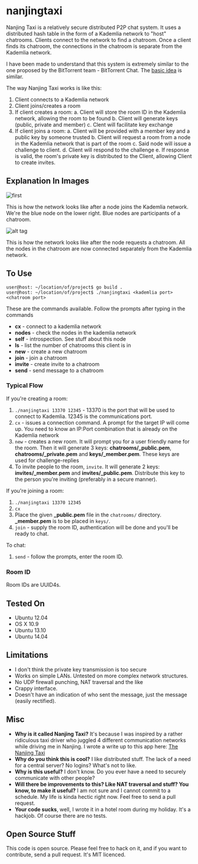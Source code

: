 nanjingtaxi
===========

Nanjing Taxi is a relatively secure distributed P2P chat system. It uses a distributed hash table in the form of a Kademlia network to "host" chatrooms. Clients connect to the network to find a chatroom. Once a client finds its chatroom, the connections in the chatroom is separate from the Kademlia network.

I have been made to understand that this system is extremely similar to the one proposed by the BitTorrent team - BitTorrent Chat. The [basic idea](http://blog.bittorrent.com/2013/12/19/update-on-bittorrent-chat/) is similar.

The way Nanjing Taxi works is like this:

1. Client connects to a Kademlia network
2. Client joins/creates a room
3. If client creates a room:
    a. Client will store the room ID in the Kademlia network, allowing the room to be found
    b. Client will generate keys (public, private and member)
    c. Clent will facilitate key exchange
4. If client joins a room:
    a. Client will be provided with a member key and a public key by someone trusted
    b. Client will request a room from a node in the Kademlia network that is part of the room
    c. Said node will issue a challenge to client.
    d. Client will respond to the challenge
    e. If response is valid, the room's private key is distributed to the Client, allowing Client to create invites.

## Explanation In Images ##
![first](http://i.imgur.com/dImpsiA.jpg)

This is how the network looks like after a node joins the Kademlia network. We're the blue node on the lower right. Blue nodes are participants of a chatroom.

![alt tag](http://i.imgur.com/c09vHLX.jpg)

This is how the network looks like after the node requests a chatroom. All the nodes in the chatroom are now connected separately from the Kademlia network.


## To Use ##

```
user@host: ~/location/of/project$ go build .
user@host: ~/location/of/project$ ./nanjingtaxi <kademlia port> <chatroom port>
```

These are the commands available. Follow the prompts after typing in the commands

* **cx** - connect to a kademlia network
* **nodes** - check the nodes in the kademlia network
* **self** - introspection. See stuff about this node
* **ls** - list the number of chatrooms this client is in
* **new** - create a new chatroom
* **join** - join a chatroom
* **invite** - create invite to a chatroom
* **send** - send message to a chatroom

### Typical Flow ###

If you're creating a room:

1. `./nanjingtaxi 13370 12345` - 13370 is the port that will be used to connect to Kademlia. 12345 is the communications port.
2. `cx` - issues a connection command. A prompt for the target IP will come up. You need to know an IP:Port combination that is already on the Kademlia network
3. `new` - creates a new room. It will prompt you for a user friendly name for the room. Then it will generate 3 keys: **chatrooms/<roomID>_public.pem**, **chatrooms/<roomID>_private.pem** and **keys/<roomID>_member.pem**. These keys are used for challenge-replies
4. To invite people to the room, `invite`. It will generate 2 keys: **invites/<roomID>_member.pem** and **invites/<roomID>_public.pem**. Distribute this key to the person you're inviting (preferably in a secure manner).

If you're joining a room:

1. `./nanjingtaxi 13370 12345`
2. `cx`
3. Place the given **<roomID>_public.pem** file in the `chatrooms/` directory. **<roomID>_member.pem** is to be placed in `keys/`.
4. `join` - supply the room ID, authentication will be done and you'll be ready to chat.

To chat:

1. `send` - follow the prompts, enter the room ID.

### Room ID ###

Room IDs are UUID4s.


## Tested On ##

* Ubuntu 12.04
* OS X 10.9
* Ubuntu 13.10
* Ubuntu 14.04

## Limitations ##

* I don't think the private key transmission is too secure
* Works on simple LANs. Untested on more complex network structures.
* No UDP firewall punching, NAT traversal and the like
* Crappy interface.
* Doesn't have an indication of who sent the message, just the message (easily rectified).

## Misc ##

* **Why is it called Nanjing Taxi?** It's because I was inspired by a rather ridiculous taxi driver who juggled 4 different communication networks while driving me in Nanjing. I wrote a write up to this app here: [The Nanjing Taxi](http://blog.chewxy.com/2014/05/30/the-nanjing-taxi/)
* **Why do you think this is cool?** I like distributed stuff. The lack of a need for a central server? No logins? What's not to like.
* **Why is this useful?** I don't know. Do you ever have a need to securely communicate with other people?
* **Will there be improvements to this? Like NAT traversal and stuff? You know, to make it useful?** I am not sure and I cannot commit to a schedule. My life is kinda hectic right now. Feel free to send a pull request. 
* **Your code sucks**, well, I wrote it in a hotel room during my holiday. It's a hackjob. Of course there are no tests.

## Open Source Stuff ##
This code is open source. Please feel free to hack on it, and if you want to contribute, send a pull request. It's MIT licenced.
